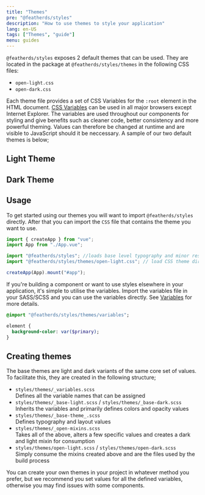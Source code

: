 ```yaml
---
title: "Themes"
pre: "@featherds/styles"
description: "How to use themes to style your application"
lang: en-US
tags: ["Themes", "guide"]
menu: guides
---
```


`@featherds/styles` exposes 2 default themes that can be used. They are located in the package at `@featherds/styles/themes` in the following CSS files:

- `open-light.css`
- `open-dark.css`

Each theme file provides a set of CSS Variables for the `:root` element in the HTML document. [CSS Variables](https://caniuse.com/#feat=css-variables) can be used in all major browsers except Internet Explorer. The variables are used throughout our components for styling and give benefits such as cleaner code, better consistency and more powerful theming. Values can therefore be changed at runtime and are visible to JavaScript should it be neccessary. A sample of our two default themes is below;

## Light Theme

<Styles-ExampleThemeRender theme="open-light"/>

## Dark Theme

<Styles-ExampleThemeRender theme="open-dark"/>

## Usage

To get started using our themes you will want to import `@featherds/styles` directly. After that you can import the `CSS` file that contains the theme you want to use.

```js
import { createApp } from "vue";
import App from "./App.vue";

import "@featherds/styles"; //loads base level typography and minor reset
import "@featherds/styles/themes/open-light.css"; // load CSS theme directly

createApp(App).mount("#app");
```

If you're building a component or want to use styles elsewhere in your application, it's simple to utilise the variables. Import the variables file in your SASS/SCSS and you can use the variables directly.
See [Variables](../Variables/) for more details.

```sass
@import "@featherds/styles/themes/variables";

element {
  background-color: var($primary);
}

```

## Creating themes

The base themes are light and dark variants of the same core set of values. To facilitate this, they are created in the following structure;

- `styles/themes/_variables.scss`<br/>
  Defines all the variable names that can be assigned
- `styles/themes/_base-light.scss` / `styles/themes/_base-dark.scss`<br/>
  Inherits the variables and primarily defines colors and opacity values
- `styles/themes/_base-theme_.scss`<br/>
  Defines typography and layout values
- `styles/themes/_open-mixins.scss`<br/>
  Takes all of the above, alters a few specific values and creates a dark and light mixin for consumption
- `styles/themes/open-light.scss` / `styles/themes/open-dark.scss`<br/>
  Simply consume the mixins created above and are the files used by the build process

You can create your own themes in your project in whatever method you prefer, but we recommend you set values for all the defined variables, otherwise you may find issues with some components.
